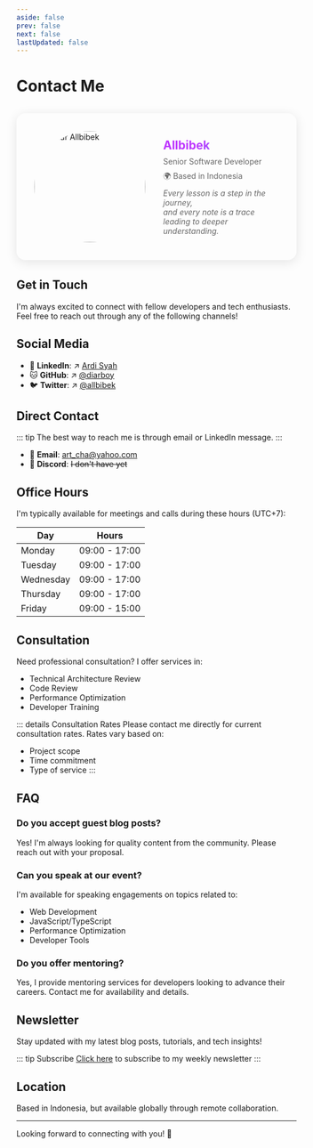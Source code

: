 ```yaml
---
aside: false
prev: false
next: false
lastUpdated: false
---
```


# Contact Me

<div class="profile-card">
  <div class="profile-header">
  <img src="/hero.png" alt="Avatar Allbibek" class="avatar" style="width:200px; border-radius:50%;">
    <div class="profile-info">
      <h2>Allbibek</h2>
      <p>Senior Software Developer</p>
      <p>🌍 Based in Indonesia</p>
      <em>Every lesson is a step in the journey,<br>and every note is a trace leading to deeper understanding.</em>
    </div>
  </div>
</div>

## Get in Touch

I'm always excited to connect with fellow developers and tech enthusiasts. Feel free to reach out through any of the following channels!

## Social Media

- 💼 **LinkedIn**: ↗️ <span class="title">[Ardi Syah](https://linkedin.com/in/ardibukan)</span>
- 🐱 **GitHub**: ↗️ <span class="title"> [@diarboy](https://github.com/diarboy)</span> 
- 🐦 **Twitter**: ↗️ <span class="title">[@allbibek ](https://x.com/allbibek)</span> 

## Direct Contact

::: tip
The best way to reach me is through email or LinkedIn message.
:::

- 📧 **Email**: art_cha@yahoo.com
- 💬 **Discord**: ~~I don't have yet~~

## Office Hours

I'm typically available for meetings and calls during these hours (UTC+7):

| Day       | Hours          |
|-----------|----------------|
| Monday    | 09:00 - 17:00 |
| Tuesday   | 09:00 - 17:00 |
| Wednesday | 09:00 - 17:00 |
| Thursday  | 09:00 - 17:00 |
| Friday    | 09:00 - 15:00 |

## Consultation

Need professional consultation? I offer services in:

- Technical Architecture Review
- Code Review
- Performance Optimization
- Developer Training

::: details Consultation Rates
Please contact me directly for current consultation rates. Rates vary based on:
- Project scope
- Time commitment
- Type of service
:::

## FAQ

### Do you accept guest blog posts?

Yes! I'm always looking for quality content from the community. Please reach out with your proposal.

### Can you speak at our event?

I'm available for speaking engagements on topics related to:
- Web Development
- JavaScript/TypeScript
- Performance Optimization
- Developer Tools

### Do you offer mentoring?

Yes, I provide mentoring services for developers looking to advance their careers. Contact me for availability and details.

## Newsletter

Stay updated with my latest blog posts, tutorials, and tech insights!

::: tip Subscribe
[Click here](#) to subscribe to my weekly newsletter
:::

## Location

Based in Indonesia, but available globally through remote collaboration.

---

Looking forward to connecting with you! 🚀

<style>
.profile-card {
  /* background: linear-gradient(145deg, rgba(255, 255, 255, 0.2), rgba(245, 245, 245, 0.3)); */
  border-radius: 16px;
  box-shadow: 0 4px 20px rgba(0, 0, 0, 0.1);
  padding: 2rem;
  margin: 2rem 0;
  transition: transform 0.4s ease-in-out;
}

.profile-card:hover {
  transform: translateY(-5px);
}

.profile-header {
  display: flex;
  align-items: center;
  gap: 2rem;
}

.profile-avatar {
  width: 120px;
  height: 120px;
  border-radius: 60px;
  object-fit: cover;
  border: 4px solid white;
  box-shadow: 0 2px 10px rgba(0, 0, 0, 0.1);
}

.profile-info {
  flex: 1;
}

.profile-info h2 {
  margin: 0;
  background: linear-gradient(120deg, #bd34fe 30%, #41d1ff);
  -webkit-background-clip: text;
  -webkit-text-fill-color: transparent;
}

.profile-info p, em {
  margin: 0.5rem 0;
  color: #666;
}

@media (max-width: 640px) {
  .profile-header {
    flex-direction: column;
    text-align: center;
    gap: 1rem;
  }
}
</style>
